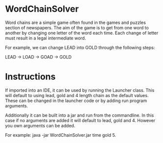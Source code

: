 WordChainSolver
===============
Word chains are a simple game often found in the games and puzzles section of
newspapers. The aim of the game is to get from one word to another by changing
one letter of the word each time. Each change of letter must result in a legal
intermediate word. 

For example, we can change LEAD into GOLD through the
following steps:


LEAD → LOAD → GOAD → GOLD

Instructions
==============

If imported into an IDE, it can be used by running the Launcher class. This will
default to using lead, gold and 4 length chain as the default values. These
can be changed in the launcher code or by adding run program arguments.

Additionally it can be built into a jar and run from the commandline. In this case if no
arguments are added it will default to lead, gold and 4. However you own
arguments can be added.

For example:  java -jar WordChainSolver.jar time gold 5.

